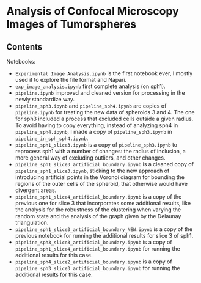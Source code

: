 # Analysis of Confocal Microscopy Images of Tumorspheres

## Contents
Notebooks:
- `Experimental Image Analysis.ipynb` is the first notebook ever, I mostly used it to explore the file format and Napari.
- `exp_image_analysis.ipynb` first complete analysis (on sph1).
- `pipeline.ipynb` improved and cleaned version for processing in the newly standardize way.
- `pipeline_sph3.ipynb` and `pipeline_sph4.ipynb` are copies of `pipeline.ipynb` for treating the new data of spheroids 3 and 4. The one for sph3 included a process that excluded cells outside a given radius. To avoid having to copy everything, instead of analyzing sph4 in `pipeline_sph4.ipynb`, I made a copy of `pipeline_sph3.ipynb` in `pipeline_in_sph_sph4.ipynb`.
- `pipeline_sph1_slice3.ipynb` is a copy of `pipeline_sph3.ipynb` to reprocess sph1 with a number of changes: the radius of inclusion, a more general way of excluding outliers, and other changes.
- `pipeline_sph1_slice3_artificial_boundary.ipynb` is a cleaned copy of `pipeline_sph1_slice3.ipynb`, sticking to the new approach of introducing artificial points in the Voronoi diagram for bounding the regions of the outer cells of the spheroid, that otherwise would have divergent areas.
- `pipeline_sph1_slice4_artificial_boundary.ipynb` is a copy of the previous one for slice 3 that incorporates some additional results, like the analysis for the robustness of the clustering when varying the random state and the analysis of the graph given by the Delaunay triangulation.
- `pipeline_sph1_slice3_artificial_boundary_NEW.ipynb` is a copy of the previous notebook for running the additional results for slice 3 of sph1.
- `pipeline_sph3_slice3_artificial_boundary.ipynb` is a copy of `pipeline_sph1_slice4_artificial_boundary.ipynb` for running the additional results for this case.
- `pipeline_sph4_slice2_artificial_boundary.ipynb` is a copy of `pipeline_sph3_slice3_artificial_boundary.ipynb` for running the additional results for this case.